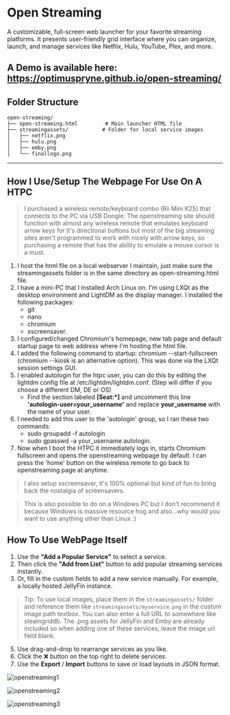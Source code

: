 # Open Streaming

A customizable, full-screen web launcher for your favorite streaming platforms. It presents user-friendly grid interface where you can organize, launch, and manage services like Netflix, Hulu, YouTube, Plex, and more.

**A Demo is available here: https://optimuspryne.github.io/open-streaming/**
---

## Folder Structure

```
open-streaming/
├── open-streaming.html         # Main launcher HTML file
├── streamingassets/           # Folder for local service images
│   ├── netflix.png
│   ├── hulu.png
│   ├── emby.png
│   └── finallogo.png
```

---

## How I Use/Setup The Webpage For Use On A HTPC

> I purchased a wireless remote/keyboard combo (Rii Mini K25) that connects to the PC via USB Dongle.  The openstreaming site should function with almost any wireless remote that emulates keyboard arrow keys for it's directional buttons but most of the big streaming sites aren't programmed to work with nicely with arrow keys, so purchasing a remote that has the ability to emulate a mouse cursor is a must.

1. I host the html file on a local webserver I maintain, just make sure the streamingassets folder is in the same directory as open-streaming.html file.
2. I have a mini-PC that I installed Arch Linux on.  I'm using LXQt as the desktop environment and LightDM as the display manager.  I installed the following packages:
   - git
   - nano
   - chromium
   - xscreensaver.
4. I configured/changed Chromium's homepage, new tab page and default startup page to web address where I'm hosting the html file.
5. I added the following command to startup: chromium --start-fullscreen (chromium --kiosk is an alternative option).  This was done via the LXQt session settings GUI.
6. I enabled autologin for the htpc user, you can do this by editing the lightdm config file at /etc/lightdm/lightdm.conf.  (Step will differ if you choose a different DM, DE or OS)
   - Find the section labeled **[Seat:*]** and uncomment this line **'autologin-user=your_username'** and replace **your_username** with the name of your user.
7. I needed to add this user to the 'autologin' group, so I ran these two commands:
   - sudo groupadd -f autologin
   - sudo gpasswd -a your_username autologin.
5. Now when I boot the HTPC it immediately logs in, starts Chromium fullscreen and opens the openstreaming webpage by default.  I can press the 'home' button on the wireless remote to go back to openstreaming page at anytime.
> I also setup xscreensaver, it's 100% optional but kind of fun to bring back the nostalgia of screensavers.

> This is also possible to do on a Windows PC but I don't recommend it because Windows is massive resource hog and also...why would you want to use anything other than Linux :)

## How To Use WebPage Itself

1. Use the **"Add a Popular Service"** to select a service.
2. Then click the **"Add from List"** button to add popular streaming services instantly.
3. Or, fill in the custom fields to add a new service manually.  For example, a locally hosted JellyFin instance.
> Tip: To use local images, place them in the `streamingassets/` folder and reference them like `streamingassets/myservice.png` in the custom image path textbox.  You can also enter a full URL to somewhere like steamgriddb.
> The .png assets for JellyFin and Emby are already included so when adding one of these services, leave the image url field blank.
5. Use drag-and-drop to rearrange services as you like.
6. Click the ❌ button on the top right to delete services.
7. Use the **Export** / **Import** buttons to save or load layouts in JSON format.

![openstreaming1](https://github.com/user-attachments/assets/3a4c6558-cf22-4b7a-8866-9c3811491d4b)

![openstreaming2](https://github.com/user-attachments/assets/4f8139c1-1bf6-4923-a3f1-bce7381a6629)

![openstreaming3](https://github.com/user-attachments/assets/d8dd19fe-7814-41b5-a696-16d27768c475)



